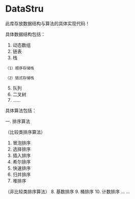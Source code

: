 # DataStru
此库存放数据结构与算法的具体实现代码！

具体数据结构包括：
  1. 动态数组
  2. 链表
  3. 栈
  
    （1）顺序存储栈
    
    （2）链式存储栈
    
  5. 队列
  6. 二叉树 
  7. ......

具体算法包括：

一. 排序算法

  （比较类排序算法）
 1. 冒泡排序
 2. 选择排序
 3. 插入排序
 4. 希尔排序
 5. 快速排序
 6. 归并排序
 7. 堆排序
 
 （非比较类排序算法）
 8. 基数排序
 9. 桶排序
 10. 计数排序
        ... ...
        

